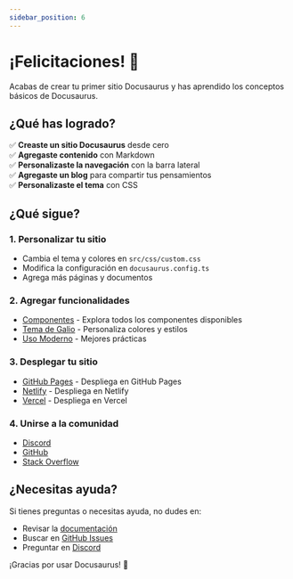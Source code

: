 ```yaml
---
sidebar_position: 6
---
```


# ¡Felicitaciones! 🎉

Acabas de crear tu primer sitio Docusaurus y has aprendido los conceptos básicos de Docusaurus.

## ¿Qué has logrado?

✅ **Creaste un sitio Docusaurus** desde cero  
✅ **Agregaste contenido** con Markdown  
✅ **Personalizaste la navegación** con la barra lateral  
✅ **Agregaste un blog** para compartir tus pensamientos  
✅ **Personalizaste el tema** con CSS  

## ¿Qué sigue?

### 1. Personalizar tu sitio
- Cambia el tema y colores en `src/css/custom.css`
- Modifica la configuración en `docusaurus.config.ts`
- Agrega más páginas y documentos

### 2. Agregar funcionalidades
- [Componentes](../components) - Explora todos los componentes disponibles
- [Tema de Galio](../get-started/galio-theme) - Personaliza colores y estilos
- [Uso Moderno](../get-started/modern-usage) - Mejores prácticas

### 3. Desplegar tu sitio
- [GitHub Pages](https://pages.github.com/) - Despliega en GitHub Pages
- [Netlify](https://www.netlify.com/) - Despliega en Netlify
- [Vercel](https://vercel.com/) - Despliega en Vercel

### 4. Unirse a la comunidad
- [Discord](https://discord.gg/docusaurus)
- [GitHub](https://github.com/facebook/docusaurus)
- [Stack Overflow](https://stackoverflow.com/questions/tagged/docusaurus)

## ¿Necesitas ayuda?

Si tienes preguntas o necesitas ayuda, no dudes en:
- Revisar la [documentación](../intro)
- Buscar en [GitHub Issues](https://github.com/facebook/docusaurus/issues)
- Preguntar en [Discord](https://discord.gg/docusaurus)

¡Gracias por usar Docusaurus! 🚀
